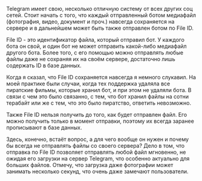 Telegram имеет свою, несколько отличную систему от всех других соц сетей. Стоит начать с того, что каждый отправленный ботом медиафайл (фотография, видео, документ и проч.) навсегда сохраняется на сервере и в дальнейшем может быть также отправлен ботом по File ID.

File ID - это идентификатор файла, который отправил бот. У каждого бота он свой, и один бот не может отправить какой-либо медиафайл другого бота. Более того, с его помощью можно отправлять любые файлы даже не сохраняя их на своём сервере, достаточно лишь содержать ID в базе данных.

Когда я сказал, что File ID сохраняется навсегда я немного слукавил. На моей практике были случаи, когда тех поддержка удаляла все пиратские фильмы, которые хранил бот, и при этом не удаляли бота. В связи с чем это было связанно, с тем, что бот хранил файлы на сотни терабайт или же с тем, что это было пиратство, ответить невозможно.

Также File ID нельзя получить до того, как будет отправлен файл. Его можно получить только в момент отправки, поэтому их всегда заранее прописывают в базе данных.

Здесь, конечно, встаёт вопрос, а для чего вообще он нужен и почему бы всегда не отправлять файлы со своего сервера? Дело в том, что отправка по File ID позволяет отправлять любой файл мгновенно, не ожидая его загрузки на сервер Telegram, что особенно актуально для больших файлов. Отмечу, что загрузка даже фотографии может занимать несколько секунд, что очень даже замечают пользователи.